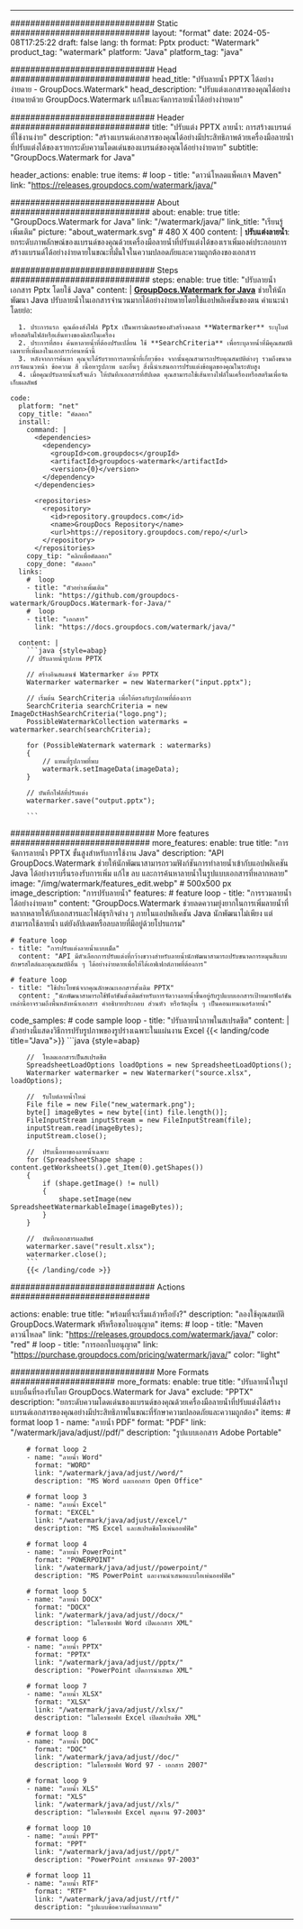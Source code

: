 
---
############################# Static ############################
layout: "format"
date:  2024-05-08T17:25:22
draft: false
lang: th
format: Pptx
product: "Watermark"
product_tag: "watermark"
platform: "Java"
platform_tag: "java"

############################# Head ############################
head_title: "ปรับลายน้ำ PPTX ได้อย่างง่ายดาย - GroupDocs.Watermark"
head_description: "ปรับแต่งเอกสารของคุณได้อย่างง่ายดายด้วย GroupDocs.Watermark แก้ไขและจัดการลายน้ำได้อย่างง่ายดาย"

############################# Header ############################
title: "ปรับแต่ง PPTX ลายน้ำ: การสร้างแบรนด์ที่ใช้งานง่าย" 
description: "สร้างแบรนด์เอกสารของคุณได้อย่างมีประสิทธิภาพด้วยเครื่องมือลายน้ำที่ปรับแต่งได้ของเรายกระดับความโดดเด่นของแบรนด์ของคุณได้อย่างง่ายดาย"
subtitle: "GroupDocs.Watermark for Java" 

header_actions:
  enable: true
  items:
    #  loop
    - title: "ดาวน์โหลดแพ็คเกจ Maven"
      link: "https://releases.groupdocs.com/watermark/java/"
      
############################# About ############################
about:
    enable: true
    title: "GroupDocs.Watermark for Java"
    link: "/watermark/java/"
    link_title: "เรียนรู้เพิ่มเติม"
    picture: "about_watermark.svg" # 480 X 400
    content: |
       **ปรับแต่งลายน้ำ**: ยกระดับภาพลักษณ์ของแบรนด์ของคุณด้วยเครื่องมือลายน้ำที่ปรับแต่งได้ของเราเพิ่มองค์ประกอบการสร้างแบรนด์ได้อย่างง่ายดายในขณะที่มั่นใจในความปลอดภัยและความถูกต้องของเอกสาร

############################# Steps ############################
steps:
    enable: true
    title: "ปรับลายน้ำเอกสาร Pptx โดยใช้ Java"
    content: |
      **[GroupDocs.Watermark for Java](https://products.groupdocs.com/watermark/java/)** ช่วยให้นักพัฒนา Java ปรับลายน้ำในเอกสารจำนวนมากได้อย่างง่ายดายโดยใช้แอปพลิเคชันของตน คำแนะนำโดยย่อ:
      
      1. ประการแรก คุณต้องส่งไฟล์ Pptx เป็นพารามิเตอร์ของตัวสร้างคลาส **Watermarker** ระบุไบต์หรือสตรีมไฟล์หรือเส้นทางของดิสก์ในเครื่อง
      2. ประการที่สอง ค้นหาลายน้ำที่ต้องปรับเปลี่ยน ใช้ **SearchCriteria** เพื่อระบุลายน้ำที่มีคุณสมบัติเฉพาะที่เพิ่มลงในเอกสารก่อนหน้านี้
      3. หลังจากการค้นหา คุณจะได้รับรายการลายน้ำที่เกี่ยวข้อง จากนั้นคุณสามารถปรับคุณสมบัติต่างๆ รวมถึงขนาด การจัดแนวหน้า ข้อความ สี เนื้อหารูปภาพ และอื่นๆ สิ่งนี้นำเสนอการปรับแต่งข้อมูลของคุณในระดับสูง
      4. เมื่อคุณปรับลายน้ำเสร็จแล้ว ให้บันทึกเอกสารที่อัปเดต คุณสามารถใช้เส้นทางไฟล์ในเครื่องหรือสตรีมเพื่อจัดเก็บผลลัพธ์
   
    code:
      platform: "net"
      copy_title: "คัดลอก"
      install:
        command: |
          <dependencies>
            <dependency>
              <groupId>com.groupdocs</groupId>
              <artifactId>groupdocs-watermark</artifactId>
              <version>{0}</version>
            </dependency>
          </dependencies>

          <repositories>
            <repository>
              <id>repository.groupdocs.com</id>
              <name>GroupDocs Repository</name>
              <url>https://repository.groupdocs.com/repo/</url>
            </repository>
          </repositories>
        copy_tip: "คลิกเพื่อคัดลอก"
        copy_done: "คัดลอก"
      links:
        #  loop
        - title: "ตัวอย่างเพิ่มเติม"
          link: "https://github.com/groupdocs-watermark/GroupDocs.Watermark-for-Java/"
        #  loop
        - title: "เอกสาร"
          link: "https://docs.groupdocs.com/watermark/java/"
          
      content: |
        ```java {style=abap}
        // ปรับลายน้ำรูปภาพ PPTX

        // สร้างอินสแตนซ์ Watermarker ด้วย PPTX
        Watermarker watermarker = new Watermarker("input.pptx");
        
        // เริ่มต้น SearchCriteria เพื่อให้ตรงกับรูปภาพที่ต้องการ
        SearchCriteria searchCriteria = new ImageDctHashSearchCriteria("logo.png");
        PossibleWatermarkCollection watermarks = watermarker.search(searchCriteria);

        for (PossibleWatermark watermark : watermarks)
        {
            // แทนที่รูปภาพที่พบ
            watermark.setImageData(imageData);
        }

        // บันทึกไฟล์ที่ปรับแต่ง
        watermarker.save("output.pptx");
        
        ```
        
############################# More features ############################
more_features:
  enable: true
  title: "การจัดการลายน้ำ PPTX ขั้นสูงสำหรับการใช้งาน Java"
  description: "API GroupDocs.Watermark ช่วยให้นักพัฒนาสามารถรวมฟังก์ชันการทำลายน้ำเข้ากับแอปพลิเคชัน Java ได้อย่างราบรื่นรองรับการเพิ่ม แก้ไข ลบ และการค้นหาลายน้ำในรูปแบบเอกสารที่หลากหลาย"
  image: "/img/watermark/features_edit.webp" # 500x500 px
  image_description: "การปรับลายน้ำ"
  features:
    # feature loop
    - title: "การรวมลายน้ำได้อย่างง่ายดาย"
      content: "GroupDocs.Watermark ช่วยลดความยุ่งยากในการเพิ่มลายน้ำที่หลากหลายให้กับเอกสารและไฟล์ธุรกิจต่าง ๆ ภายในแอปพลิเคชัน Java นักพัฒนาไม่เพียง แต่สามารถใช้ลายน้ำ แต่ยังอัปเดตหรือลบลายที่มีอยู่ด้วยโปรแกรม"

    # feature loop
    - title: "การปรับแต่งลายน้ำแบบเม็ด"
      content: "API มีตัวเลือกการปรับแต่งที่กว้างขวางสำหรับลายน้ำนักพัฒนาสามารถปรับขนาดการหมุนสีแบบอักษรสไตล์และคุณสมบัติอื่น ๆ ได้อย่างง่ายดายเพื่อให้ได้เอฟเฟกต์ภาพที่ต้องการ"

    # feature loop
    - title: "ใช้ประโยชน์จากคุณลักษณะเอกสารดั้งเดิม PPTX"
      content: "นักพัฒนาสามารถใช้ฟังก์ชันดั้งเดิมสำหรับการจัดวางลายน้ำขึ้นอยู่กับรูปแบบเอกสารเป้าหมายฟังก์ชันเหล่านี้อาจรวมถึงพื้นหลังหน้าเอกสาร คำอธิบายประกอบ ส่วนหัว หรือวัตถุอื่น ๆ เป็นคอนเทนเนอร์ลายน้ำ"
      
  code_samples:
    # code sample loop
    - title: "ปรับลายน้ำภาพในสเปรดชีต"
      content: |
        ตัวอย่างนี้แสดงวิธีการปรับรูปภาพของรูปร่างเฉพาะในแผ่นงาน Excel
        {{< landing/code title="Java">}}
        ```java {style=abap}
        
        //  โหลดเอกสารเป็นสเปรดชีต
        SpreadsheetLoadOptions loadOptions = new SpreadsheetLoadOptions();
        Watermarker watermarker = new Watermarker("source.xlsx", loadOptions);

        //  รับไบต์ลายน้ำใหม่
        File file = new File("new_watermark.png");
        byte[] imageBytes = new byte[(int) file.length()];
        FileInputStream inputStream = new FileInputStream(file);
        inputStream.read(imageBytes);
        inputStream.close();

        //  ปรับเนื้อหาของลายน้ำเฉพาะ
        for (SpreadsheetShape shape : content.getWorksheets().get_Item(0).getShapes())
        {
            if (shape.getImage() != null)
            {
                shape.setImage(new SpreadsheetWatermarkableImage(imageBytes));
            }
        }

        //  บันทึกเอกสารผลลัพธ์
        watermarker.save("result.xlsx");
        watermarker.close();
        ```
        {{< /landing/code >}}


############################# Actions ############################

actions:
  enable: true
  title: "พร้อมที่จะเริ่มแล้วหรือยัง?"
  description: "ลองใช้คุณสมบัติ GroupDocs.Watermark ฟรีหรือขอใบอนุญาต"
  items:
    #  loop
    - title: "Maven ดาวน์โหลด"
      link: "https://releases.groupdocs.com/watermark/java/"
      color: "red"
        #  loop
    - title: "การออกใบอนุญาต"
      link: "https://purchase.groupdocs.com/pricing/watermark/java/"
      color: "light"


############################# More Formats #####################
more_formats:
    enable: true
    title: "ปรับลายน้ำในรูปแบบอื่นที่รองรับโดย GroupDocs.Watermark for Java"
    exclude: "PPTX"
    description: "ยกระดับความโดดเด่นของแบรนด์ของคุณด้วยเครื่องมือลายน้ำที่ปรับแต่งได้สร้างแบรนด์เอกสารของคุณอย่างมีประสิทธิภาพในขณะที่รักษาความปลอดภัยและความถูกต้อง"
    items: 
        # format loop 1
        - name: "ลายน้ำ PDF"
          format: "PDF"
          link: "/watermark/java/adjust//pdf/"
          description: "รูปแบบเอกสาร Adobe Portable"

        # format loop 2
        - name: "ลายน้ำ Word"
          format: "WORD"
          link: "/watermark/java/adjust//word/"
          description: "MS Word และเอกสาร Open Office"
          
        # format loop 3
        - name: "ลายน้ำ Excel"
          format: "EXCEL"
          link: "/watermark/java/adjust//excel/"
          description: "MS Excel และสเปรดชีตโอเพ่นออฟฟิศ"

        # format loop 4
        - name: "ลายน้ำ PowerPoint"
          format: "POWERPOINT"
          link: "/watermark/java/adjust//powerpoint/"
          description: "MS PowerPoint และงานนำเสนอแบบโอเพ่นออฟฟิศ"

        # format loop 5
        - name: "ลายน้ำ DOCX"
          format: "DOCX"
          link: "/watermark/java/adjust//docx/"
          description: "ไมโครซอฟท์ Word เปิดเอกสาร XML"
          
        # format loop 6
        - name: "ลายน้ำ PPTX"
          format: "PPTX"
          link: "/watermark/java/adjust//pptx/"
          description: "PowerPoint เปิดการนำเสนอ XML"
          
        # format loop 7
        - name: "ลายน้ำ XLSX"
          format: "XLSX"
          link: "/watermark/java/adjust//xlsx/"
          description: "ไมโครซอฟท์ Excel เปิดสเปรดชีต XML"

        # format loop 8
        - name: "ลายน้ำ DOC"
          format: "DOC"
          link: "/watermark/java/adjust//doc/"
          description: "ไมโครซอฟท์ Word 97 - เอกสาร 2007"

        # format loop 9
        - name: "ลายน้ำ XLS"
          format: "XLS"
          link: "/watermark/java/adjust//xls/"
          description: "ไมโครซอฟท์ Excel สมุดงาน 97-2003"

        # format loop 10
        - name: "ลายน้ำ PPT"
          format: "PPT"
          link: "/watermark/java/adjust//ppt/"
          description: "PowerPoint การนำเสนอ 97-2003"

        # format loop 11
        - name: "ลายน้ำ RTF"
          format: "RTF"
          link: "/watermark/java/adjust//rtf/"
          description: "รูปแบบข้อความที่หลากหลาย"

---